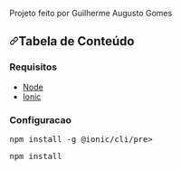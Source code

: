 Projeto feito por Guilherme Augusto Gomes

<h2><a id="user-content-tabela-de-conteúdo" class="anchor" aria-hidden="true" href="#tabela-de-conteúdo"><svg class="octicon octicon-link" viewBox="0 0 16 16" version="1.1" width="16" height="16" aria-hidden="true"><path fill-rule="evenodd" d="M7.775 3.275a.75.75 0 001.06 1.06l1.25-1.25a2 2 0 112.83 2.83l-2.5 2.5a2 2 0 01-2.83 0 .75.75 0 00-1.06 1.06 3.5 3.5 0 004.95 0l2.5-2.5a3.5 3.5 0 00-4.95-4.95l-1.25 1.25zm-4.69 9.64a2 2 0 010-2.83l2.5-2.5a2 2 0 012.83 0 .75.75 0 001.06-1.06 3.5 3.5 0 00-4.95 0l-2.5 2.5a3.5 3.5 0 004.95 4.95l1.25-1.25a.75.75 0 00-1.06-1.06l-1.25 1.25a2 2 0 01-2.83 0z"></path></svg></a>Tabela de Conteúdo</h2>

<h3>Requisitos</h3>

<ul>
  <li><a href="https://nodejs.org/en/">Node</a></li>
  <li><a href="https://ionicframework.com/docs/intro/environment">Ionic</a></li>
</ul>

 <h3>Configuracao</h3>

 <div class="highlight highlight-source-shell"><pre>npm install -g @ionic/cli/pre></div>

 <div class="highlight highlight-source-shell"><pre>npm install</pre></div>

